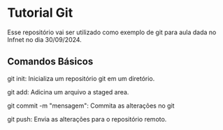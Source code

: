 # Tutorial Git

Esse repositório vai ser utilizado como exemplo de git para aula dada no Infnet no dia 30/09/2024.


## Comandos Básicos

git init: Inicializa um repositório git em um diretório.

git add: Adicina um arquivo a staged area.

git commit -m "mensagem": Commita as alterações no git

git push: Envia as alterações para o repositório remoto.
